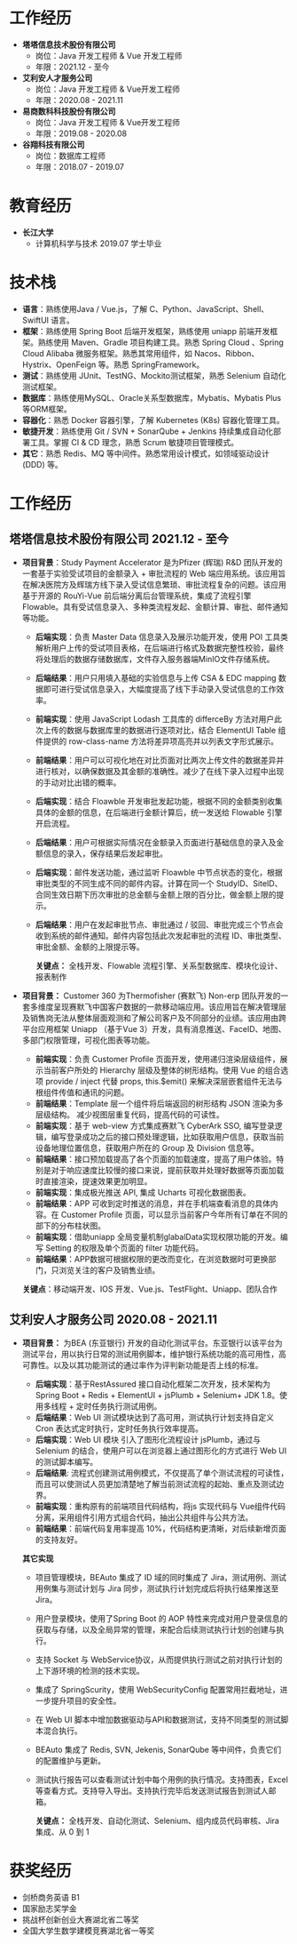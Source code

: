 # 工作经历
- **塔塔信息技术股份有限公司**
  - 岗位：Java 开发工程师 & Vue 开发工程师
  - 年限：2021.12 - 至今
- **艾利安人才服务公司**
  - 岗位：Java 开发工程师 & Vue开发工程师
  - 年限：2020.08 - 2021.11
- **易商数科科技股份有限公司**
  - 岗位：Java 开发工程师 & Vue开发工程师
  - 年限：2019.08 - 2020.08
- **谷翔科技有限公司**
  - 岗位：数据库工程师
  - 年限：2018.07 - 2019.07

# 教育经历
- **长江大学**
  - 计算机科学与技术  2019.07  学士毕业
# 技术栈
- **语言**：熟练使用Java / Vue.js，了解 C、Python、JavaScript、Shell、SwiftUI 语言。
- **框架**：熟练使用 Spring Boot 后端开发框架，熟练使用 uniapp 前端开发框架。熟练使用 Maven、Gradle 项目构建工具。熟悉 Spring Cloud 、Spring Cloud Alibaba 微服务框架。熟悉其常用组件，如 Nacos、Ribbon、Hystrix、OpenFeign 等。熟悉 SpringFramework。
- **测试**：熟练使用 JUnit、TestNG、Mockito测试框架，熟悉 Selenium 自动化测试框架。 
- **数据库**：熟练使用MySQL、Oracle关系型数据库，Mybatis、Mybatis Plus 等ORM框架。
- **容器化**：熟悉 Docker 容器引擎，了解 Kubernetes (K8s) 容器化管理工具。
- **敏捷开发**：熟练使用 Git / SVN + SonarQube + Jenkins 持续集成自动化部署工具。掌握 CI & CD 理念，熟悉 Scrum 敏捷项目管理模式。
- **其它**：熟悉 Redis、MQ 等中间件。熟悉常用设计模式，如领域驱动设计 (DDD) 等。

# 工作经历
## 塔塔信息技术股份有限公司					                 2021.12 - 至今

- **项目背景**：Study Payment Accelerator 是为Pfizer (辉瑞) R&D 团队开发的一套基于实验受试项目的金额录入 + 审批流程的 Web 端应用系统。该应用旨在解决医院方及辉瑞方线下录入受试信息繁琐、审批流程复杂的问题。该应用基于开源的 RouYi-Vue 前后端分离后台管理系统，集成了流程引擎 Flowable。具有受试信息录入、多种类流程发起、金额计算、审批、邮件通知等功能。
  - **后端实现**：负责 Master Data 信息录入及展示功能开发，使用 POI 工具类解析用户上传的受试项目表格，在后端进行格式及数据完整性校验，最终将处理后的数据存储数据库，文件存入服务器端MinIO文件存储系统。
  - **后端结果**：用户只用填入基础的实验信息与上传 CSA & EDC mapping 数据即可进行受试信息录入，大幅度提高了线下手动录入受试信息的工作效率。
  - **前端实现**：使用 JavaScript Lodash 工具库的 differceBy 方法对用户此次上传的数据与数据库里的数据进行逐项对比，结合 ElementUI Table 组件提供的 row-class-name 方法将差异项高亮并以列表文字形式展示。
  - **前端结果**：用户可以可视化地在对比页面对比两次上传文件的数据差异并进行核对，以确保数据及其金额的准确性。减少了在线下录入过程中出现的手动对比出错的概率。
  - **后端实现**：结合 Floawble 开发审批发起功能，根据不同的金额类别收集具体的金额的信息，在后端进行金额计算后，统一发送给 Flowable 引擎开启流程。
  - **后端结果**：用户可根据实际情况在金额录入页面进行基础信息的录入及金额信息的录入，保存结果后发起审批。
  - **后端实现**：邮件发送功能，通过监听 Floawble 中节点状态的变化，根据审批类型的不同生成不同的邮件内容。计算在同一个 StudyID、SiteID、合同生效日期下历次审批的总金额与金额上限的百分比，做金额上限的提示。
  - **后端结果**：用户在发起审批节点、审批通过 / 驳回、审批完成三个节点会收到系统的邮件通知。邮件内容包括此次发起审批的流程 ID、审批类型、审批金额、金额的上限提示等。
    
    **关键点：** 全栈开发、Flowable 流程引擎、关系型数据库、模块化设计、报表制作

-  **项目背景：** Customer 360 为Thermofisher (赛默飞) Non-erp 团队开发的一套多维度呈现赛默飞中国客户数据的一款移动端应用。该应用旨在解决管理层及销售岗无法从整体层面观测和了解公司客户及不同部分的业绩。该应用由跨平台应用框架 Uniapp  （基于Vue 3）开发，具有消息推送、FaceID、地图、多部门权限管理，可视化图表等功能。
    - **前端实现**：负责 Customer Profile 页面开发，使用递归渲染层级组件，展示当前客户所处的 Hierarchy 层级及整体的树形结构。使用 Vue 的组合选项 provide / inject 代替 props, this.$emit() 来解决深层嵌套组件无法与根组件传值和通讯的问题。
    - **前端结果**：Template 层一个组件将后端返回的树形结构 JSON 渲染为多层级结构。 减少视图层重复代码，提高代码的可读性。
    - **前端实现**：基于 web-view 方式集成赛默飞 CyberArk SSO, 编写登录逻辑，编写登录成功之后的接口预处理逻辑，比如获取用户信息，获取当前设备地理位置信息，获取用户所在的 Group 及 Division 信息等。
    - **前端结果**：接口预加载提高了各个页面的加载速度，提高了用户体验。特别是对于响应速度比较慢的接口来说，提前获取并处理好数据等页面加载时直接渲染，提速效果更加明显。
    - **前端实现**：集成极光推送 API, 集成 Ucharts 可视化数据图表。
    - **前端结果**：APP 可收到定时推送的消息，并在手机端查看消息的具体内容。在 Customer Profile 页面，可以显示当前客户今年所有订单在不同的部下的分布柱状图。
    - **前端实现**：借助uniapp 全局变量机制glabalData实现权限功能的开发。编写 Setting 的权限及单个页面的 filter 功能代码。
    - **前端结果**：APP数据可根据权限的更改而变化，在浏览数据时可更换部门，只浏览关注的客户及销售业绩。

    **关键点**：移动端开发、IOS 开发、Vue.js、TestFlight、Uniapp、团队合作

## 艾利安人才服务公司						2020.08 - 2021.11

- **项目背景：** 为BEA (东亚银行) 开发的自动化测试平台。东亚银行以该平台为测试平台，用以执行日常的测试用例脚本，维护银行系统功能的高可用性，高可靠性。以及以其功能测试的通过率作为评判新功能是否上线的标准。
  - **后端实现**：基于RestAssured 接口自动化框架二次开发，技术架构为 Spring Boot  + Redis + ElementUI + jsPlumb + Selenium+ JDK 1.8。使用多线程 + 定时任务执行测试用例。
  - **后端结果**：Web UI 测试模块达到了高可用，测试执行计划支持自定义 Cron 表达式定时执行，定时任务执行效率提高。
  - **后端实现**：Web UI 模块 引入了图形化流程设计 jsPlumb，通过与 Selenium 的结合，使用户可以在浏览器上通过图形化的方式进行 Web UI 的测试脚本编写。
  - **后端结果**: 流程式创建测试用例模式，不仅提高了单个测试流程的可读性，而且可以使测试人员更加清楚地了解当前测试流程的起始、重点及测试边界。
  - **前端实现**：重构原有的前端项目代码结构，将js 实现代码与 Vue组件代码分离，采用组件引用方式组合代码，抽出公共组件与公共方法。
  - **前端结果**：前端代码复用率提高 10%，代码结构更清晰，对后续新增页面的支持友好。


  **其它实现**
  - 项目管理模块，BEAuto 集成了 ID 域的同时集成了 Jira，测试用例、测试用例集与测试计划与 Jira 同步，测试执行计划完成后将执行结果推送至 Jira。
  - 用户登录模块，使用了Spring Boot  的 AOP 特性来完成对用户登录信息的获取与存储，以及全局异常的管理，来配合后续测试执行计划的创建与执行。 
  - 支持 Socket 与 WebService协议，从而提供执行测试之前对执行计划的上下游环境的检测的技术实现。
  - 集成了 SpringScurity，使用 WebSecurityConfig 配置常用拦截地址，进一步提升项目的安全性。
  - 在 Web UI 脚本中增加数据驱动与API和数据测试，支持不同类型的测试脚本混合执行。
  - BEAuto 集成了 Redis, SVN, Jekenis, SonarQube 等中间件，负责它们的配置维护与更新。
  - 测试执行报告可以查看测试计划中每个用例的执行情况。支持图表，Excel 等查看方式。支持导入导出。支持执行完毕后发送测试报告到测试人邮箱。	

      **关键点：** 全栈开发、自动化测试、Selenium、组内成员代码审核、Jira 集成、从 0 到 1

# 获奖经历
- 剑桥商务英语 B1 
- 国家励志奖学金
- 挑战杯创新创业大赛湖北省二等奖
- 全国大学生数学建模竞赛湖北省一等奖


